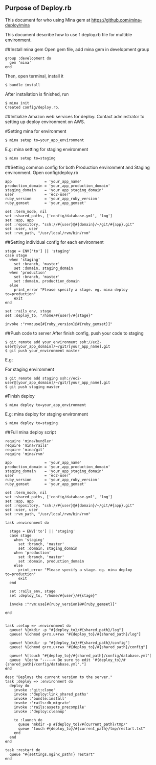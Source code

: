 ## Purpose of Deploy.rb
This document for who using Mina gem at https://github.com/mina-deploy/mina

This document describe how to use 1 deploy.rb file for multible environment.

##Install mina gem
Open gem file, add mina gem in development group

    group :development do
      gem 'mina'
    end
    
Then, open terminal, install it

    $ bundle install

After installation is finished, run

    $ mina init
    Created config/deploy.rb.

##Initialize Amazon web services for deploy.
Contact adminstrator to setting up deploy environment on AWS.

#Setting mina for environment
    
    $ mina setup to=your_app_environment

E.g: mina setting for staging environment
    
    $ mina setup to=staging

##Setting common config for both Production environment and Staging environment.
Open config/deploy.rb

    app               = 'your_app_name'
    production_domain = 'your_app_production_domain'
    staging_domain    = 'your_app_staging_domain'
    user              = 'ec2-user'
    ruby_version      = 'your_app_ruby_version'
    ruby_gemset       = 'your_app_gemset'

    set :term_mode, nil
    set :shared_paths, ['config/database.yml', 'log']
    set :app, app
    set :repository, "ssh://#{user}@#{domain}/~/git/#{app}.git"
    set :user, user
    set :rvm_path, "/usr/local/rvm/bin/rvm"

##Setting individual config for each environment

    stage = ENV['to'] || 'staging'
    case stage
      when 'staging'
        set :branch, 'master'
        set :domain, staging_domain
      when 'production'
        set :branch, 'master'
        set :domain, production_domain
      else
        print_error "Please specify a stage. eg. mina deploy to=production"
        exit
    end

    set :rails_env, stage
    set :deploy_to, "/home/#{user}/#{stage}"

    invoke :"rvm:use[#{ruby_version}@#{ruby_gemset}]"

##Push code to server
After finish config, push your code to staging

    $ git remote add your_environment ssh://ec2-user@[your_app_domain]/~/git/[your_app_name].git
    $ git push your_environment master

E.g:

For staging environment

    $ git remote add staging ssh://ec2-user@[your_app_domain]/~/git/[your_app_name].git
    $ git push staging master


#Finish deploy

    $ mina deploy to=your_app_environment

E.g: mina deploy for staging environment
    
    $ mina deploy to=staging

##Full mina deploy script

    require 'mina/bundler'
    require 'mina/rails'
    require 'mina/git'
    require 'mina/rvm'

    app               = 'your_app_name'
    production_domain = 'your_app_production_domain'
    staging_domain    = 'your_app_staging_domain'
    user              = 'ec2-user'
    ruby_version      = 'your_app_ruby_version'
    ruby_gemset       = 'your_app_gemset'

    set :term_mode, nil
    set :shared_paths, ['config/database.yml', 'log']
    set :app, app
    set :repository, "ssh://#{user}@#{domain}/~/git/#{app}.git"
    set :user, user
    set :rvm_path, "/usr/local/rvm/bin/rvm"

    task :environment do

      stage = ENV['to'] || 'staging'
      case stage
        when 'staging'
          set :branch, 'master'
          set :domain, staging_domain
        when 'production'
          set :branch, 'master'
          set :domain, production_domain
        else
          print_error "Please specify a stage. eg. mina deploy to=production"
          exit
      end

      set :rails_env, stage
      set :deploy_to, "/home/#{user}/#{stage}"

      invoke :"rvm:use[#{ruby_version}@#{ruby_gemset}]"

    end


    task :setup => :environment do
      queue! %[mkdir -p "#{deploy_to}/#{shared_path}/log"]
      queue! %[chmod g+rx,u+rwx "#{deploy_to}/#{shared_path}/log"]

      queue! %[mkdir -p "#{deploy_to}/#{shared_path}/config"]
      queue! %[chmod g+rx,u+rwx "#{deploy_to}/#{shared_path}/config"]

      queue! %[touch "#{deploy_to}/#{shared_path}/config/database.yml"]
      queue  %[echo "-----> Be sure to edit '#{deploy_to}/#{shared_path}/config/database.yml'."]
    end

    desc "Deploys the current version to the server."
    task :deploy => :environment do
      deploy do
        invoke :'git:clone'
        invoke :'deploy:link_shared_paths'
        invoke :'bundle:install'
        invoke :'rails:db_migrate'
        invoke :'rails:assets_precompile'
        invoke :'deploy:cleanup'

        to :launch do
          queue "mkdir -p #{deploy_to}/#{current_path}/tmp/"
          queue "touch #{deploy_to}/#{current_path}/tmp/restart.txt"
        end
      end
    end

    task :restart do
      queue "#{settings.nginx_path!} restart"
    end


